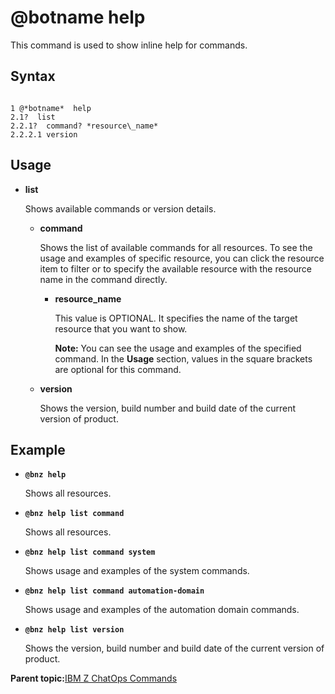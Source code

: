 # @botname help

This command is used to show inline help for commands.

## Syntax

```

1 @*botname*  help 
2.1?  list
2.2.1?  command? *resource\_name*
2.2.2.1 version
```



## Usage

-   **list**

    Shows available commands or version details.

    -   **command**

        Shows the list of available commands for all resources. To see the usage and examples of specific resource, you can click the resource item to filter or to specify the available resource with the resource name in the command directly.

        -   **resource\_name**

            This value is OPTIONAL. It specifies the name of the target resource that you want to show.

            **Note:** You can see the usage and examples of the specified command. In the **Usage** section, values in the square brackets are optional for this command.

    -   **version**

        Shows the version, build number and build date of the current version of product.


## Example

-   **`@bnz help`**

    Shows all resources.

-   **`@bnz help list command`**

    Shows all resources.

-   **`@bnz help list command system`**

    Shows usage and examples of the system commands.

-   **`@bnz help list command automation-domain`**

    Shows usage and examples of the automation domain commands.

-   **`@bnz help list version`**

    Shows the version, build number and build date of the current version of product.


**Parent topic:**[IBM Z ChatOps Commands](chatops_cli_cli.md)

